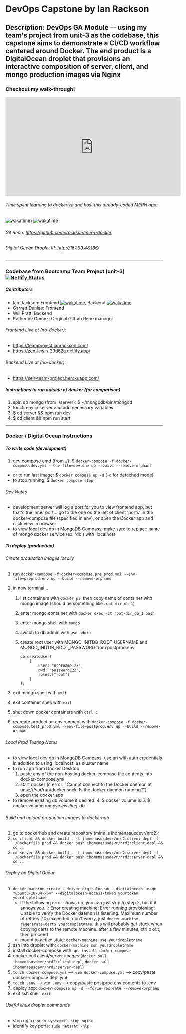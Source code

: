 # DevOps Capstone by Ian Rackson

## Description: DevOps GA Module -- using my team's project from unit-3 as the codebase, this capstone aims to demonstrate a CI/CD workflow centered around Docker. The end product is a DigitalOcean droplet that provisions an interactive composition of server, client, and mongo production images via Nginx

### Checkout my walk-through!

<iframe width="560" height="315" src="https://www.youtube-nocookie.com/embed/W5Xq3RdX5kc" title="YouTube video player" frameborder="0" allow="accelerometer; autoplay; clipboard-write; encrypted-media; gyroscope; picture-in-picture" allowfullscreen></iframe>

###### Time spent learning to dockerize and host this already-coded MERN app:

[![wakatime](https://wakatime.com/badge/github/irackson/dockerized-mern.svg)](https://wakatime.com/badge/github/irackson/dockerized-mern)+[![wakatime](https://wakatime.com/badge/github/irackson/mern-docker.svg)](https://wakatime.com/badge/github/irackson/mern-docker)

###### Git Repo: <https://github.com/irackson/mern-docker>

###### Digital Ocean Droplet IP: <http://167.99.48.166/>

---

### Codebase from Bootcamp Team Project (unit-3) [![Netlify Status](https://api.netlify.com/api/v1/badges/d0575a8c-cbed-42fb-9fe3-bd43d0d2c47d/deploy-status)](https://app.netlify.com/sites/zen-lewin-23d62a/deploys)

##### Contributors

-   Ian Rackson: Frontend [![wakatime](https://wakatime.com/badge/github/katherinevgomez/Project-3-frontend.svg)](https://wakatime.com/badge/github/katherinevgomez/Project-3-frontend), Backend [![wakatime](https://wakatime.com/badge/github/katherinevgomez/Project-3-backend.svg)](https://wakatime.com/badge/github/katherinevgomez/Project-3-backend)
-   Garrett Dunlap: Frontend
-   Will Pratt: Backend
-   Katherine Gomez: Original Github Repo manager

###### Frontend Live at (no-docker):

-   <https://teamproject.ianrackson.com/>
-   <https://zen-lewin-23d62a.netlify.app/>

###### Backend Live at (no-docker):

-   <https://seir-team-project.herokuapp.com/>

##### Instructions to run outside of docker (for comparison)

1. spin up mongo (from ./server): $ ~/mongodb/bin/mongod
2. touch env in server and add necessary variables
3. $ cd server && npm run dev
4. $ cd client && npm run start

---

### Docker / Digital Ocean Instructions

##### To write code (development)

1. dev compose cmd (from ./): $ `docker-compose -f docker-compose.dev.yml --env-file=dev.env up --build --remove-orphans`

-   or to run last image: $ `docker compose up -d` (`-d` for detached mode)
-   to stop running: $ `docker compose stop`

###### Dev Notes

-   development server will log a port for you to view frontend app, but that's the inner port... go to the one on the left of client 'ports' in the docker-compose file (specified in env), or open the Docker app and click view in browser
-   to view local dev db in MongoDB Compass, make sure to replace name of mongo docker service (ex. 'db') with 'localhost'

##### To deploy (production)

###### Create production images locally

1. run `docker-compose -f docker-compose.pre_prod.yml --env-file=preprod.env up --build --remove-orphans`
2. in new terminal...

    1. list containers with `docker ps`, then copy name of container with mongo image (should be something like `root-dir_db_1`)
    2. enter mongo container with `docker exec -it root-dir_db_1 bash`
    3. enter mongo shell with `mongo`
    4. switch to db admin with `use admin`
    5. create root user with MONGO_INITDB_ROOT_USERNAME and MONGO_INITDB_ROOT_PASSWORD from postprod.env

        ```language='bash'
        db.createUser(
            {
                user: "username123",
                pwd: "password123",
                roles:["root"]
            }
        );
        ```

3. exit mongo shell with `exit`
4. exit container shell with `exit`
5. shut down docker containers with `ctrl c`
6. recreate production environment with `docker-compose -f docker-compose.test_prod.yml --env-file=postprod.env up --build --remove-orphans`

###### Local Prod Testing Notes

-   to view local dev db in MongoDB Compass, use uri with auth credentials in addition to using 'localhost' as cluster name
-   to run app from Docker Desktop
    1. paste any of the non-hosting docker-compose file contents into docker-compose.yml
    2. start docker (if error: "Cannot connect to the Docker daemon at unix:///var/run/docker.sock. Is the docker daemon running?")
    3. open the docker app
-   to remove existing db volume if desired: 4. $ docker volume ls 5. $ docker volume remove _existing-db_

###### Build and upload production images to dockerhub

1. go to dockerhub and create repository (mine is ihomenasusdevr/nrd2):
2. `cd client && docker build . -t ihomenasusdevr/nrd2:client-depl -f ./Dockerfile.prod && docker push ihomenasusdevr/nrd2:client-depl && cd ..`
3. `cd server && docker build . -t ihomenasusdevr/nrd2:server-depl -f ./Dockerfile.prod && docker push ihomenasusdevr/nrd2:server-depl && cd ..`

###### Deploy on Digital Ocean

1. `docker-machine create --driver digitalocean --digitalocean-image "ubuntu-18-04-x64" --digitalocean-access-token yourtoken yourdropletname`
    - if the following error shows up, you can just skip to step 2, but if it annoys you...: Error creating machine: Error running provisioning: Unable to verify the Docker daemon is listening: Maximum number of retries (10) exceeded, don't worry, just `docker-machine regenerate-certs yourdropletname`. this will probably get stuck when copying certs to the remote machine. after a few minutes, ctrl c out, then proceed
    - mount to active state: `docker-machine use yourdropletname`
2. ssh into droplet with: `docker-machine ssh yourdropletname`
3. install docker-compose with `apt install docker-compose`
4. docker pull client/server images (`docker pull ihomenasusdevr/nrd2:client-depl`, `docker pull ihomenasusdevr/nrd2:server-depl`)
5. `touch docker-compose.yml` --> `vim docker-compose.yml` --> copy/paste docker-compose.depl.yml
6. `touch .env` --> `vim .env` --> copy/paste postprod.env contents to .env
7. deploy app: `docker-compose up -d --force-recreate --remove-orphans`
8. exit ssh shell: `exit`

###### Useful linux droplet commands

-   stop nginx: `sudo systemctl stop nginx`
-   identify key ports: `sudo netstat -nlp`
